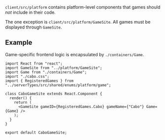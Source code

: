 `client/src/platform` contains platform-level components that games should _not_ include in their code.

The one exception is `client/src/platform/GameSite`. All games must be displayed through `GameSite`.

## Example

Game-specific frontend logic is encapsulated by `./containers/Game`.

```
import React from "react";
import GameSite from "../platform/GameSite";
import Game from "./containers/Game";
import "./cabo.css";
import { RegisteredGames } from "../serverTypes/src/shared/enums/platform/game";

class CaboGameSite extends React.Component {
  render() {
    return (
      <GameSite gameID={RegisteredGames.Cabo} gameName={"Cabo"} Game={Game} />
    );
  }
}

export default CaboGameSite;
```
